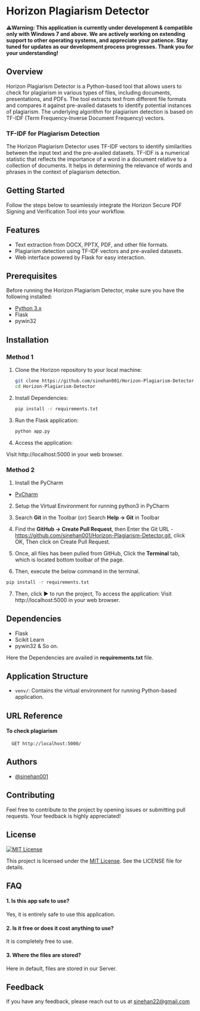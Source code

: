 # Horizon Plagiarism Detector

**⚠️Warning: This application is currently under development & compatible only with Windows 7 and above. We are actively working on extending support to other operating systems, and appreciate your patience. Stay tuned for updates as our development process progresses. Thank you for your understanding!**

## Overview

Horizon Plagiarism Detector is a Python-based tool that allows users to check for plagiarism in various types of files, including documents, presentations, and PDFs. The tool extracts text from different file formats and compares it against pre-availed datasets to identify potential instances of plagiarism. The underlying algorithm for plagiarism detection is based on TF-IDF (Term Frequency-Inverse Document Frequency) vectors.

### TF-IDF for Plagiarism Detection

The Horizon Plagiarism Detector uses TF-IDF vectors to identify similarities between the input text and the pre-availed datasets. TF-IDF is a numerical statistic that reflects the importance of a word in a document relative to a collection of documents. It helps in determining the relevance of words and phrases in the context of plagiarism detection.

## Getting Started

Follow the steps below to seamlessly integrate the Horizon Secure PDF Signing and Verification Tool into your workflow.

## Features

- Text extraction from DOCX, PPTX, PDF, and other file formats.
- Plagiarism detection using TF-IDF vectors and pre-availed datasets.
- Web interface powered by Flask for easy interaction.

## Prerequisites

Before running the Horizon Plagiarism Detector, make sure you have the following installed:

- [Python 3.x](https://www.python.org/downloads/)
- Flask
- pywin32


## Installation

### Method 1

1. Clone the Horizon repository to your local machine:

   ```bash
   git clone https://github.com/sinehan001/Horizon-Plagiarism-Detector.git
   cd Horizon-Plagiarism-Detector
   ```

2. Install Dependencies:

   ```bash
   pip install -r requirements.txt
   ```

3. Run the Flask application:
   ```bash
   python app.py
   ```

3. Access the application:

Visit http://localhost:5000 in your web browser.

### Method 2
 
 1. Install the PyCharm

   - [PyCharm](https://www.jetbrains.com/pycharm/)

 2. Setup the Virtual Environment for running python3 in PyCharm

 3. Search **Git** in the Toolbar (or) Search **Help -> Git** in Toolbar 

 4. Find the **GitHub -> Create Pull Request**, then Enter the Git URL - https://github.com/sinehan001/Horizon-Plagiarism-Detector.git, click OK, Then click on Create Pull Request.

 5. Once, all files has been pulled from GitHub, Click the **Terminal** tab, which is located bottom toolbar of the page.

 6. Then, execute the below command in the terminal.
   ```bash
   pip install -r requirements.txt
   ```

 7. Then, click ▶ to run the project, To access the application: Visit http://localhost:5000 in your web browser.

## Dependencies

- Flask
- Scikit Learn
- pywin32 & So on.

Here the Dependencies are availed in **requirements.txt** file.

## Application Structure

- `venv/`: Contains the virtual environment for running Python-based application.
## URL Reference

#### To check plagiarism

```http
  GET http://localhost:5000/
```

## Authors

- [@sinehan001](https://www.github.com/sinehan001)


## Contributing

Feel free to contribute to the project by opening issues or submitting pull requests. Your feedback is highly appreciated!


## License 

[![MIT License](https://img.shields.io/badge/License-MIT-green.svg)](https://choosealicense.com/licenses/mit/)


This project is licensed under the [MIT License](https://choosealicense.com/licenses/mit/). See the LICENSE file for details.



## FAQ

#### 1. Is this app safe to use?

Yes, it is entirely safe to use this application.

#### 2. Is it free or does it cost anything to use?

It is completely free to use.

#### 3. Where the files are stored?

Here in default, files are  stored in our Server.


## Feedback

If you have any feedback, please reach out to us at sinehan22@gmail.com

